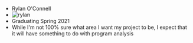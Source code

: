 * Rylan O'Connell
* ![rylan](/home/rylan/git/oss/rylan.png)
* Graduating Spring 2021
* While I'm not 100% sure what area I want my project to be, I expect that it will have something to do with program analysis